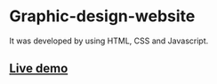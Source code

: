 # Graphic-design-website
It was developed by using HTML, CSS and Javascript. 

## [Live demo]( https://rutuja20901.github.io/Graphic-design-website/)
